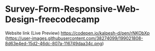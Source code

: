 # Survey-Form-Responsive-Web-Design-freecodecamp
Website link (Live Preview) https://codepen.io/kalpesh-d/pen/rNKObXp
(https://user-images.githubusercontent.com/38274099/199021808-8d63e4ed-15d2-46dc-807a-116749daa34c.png)
